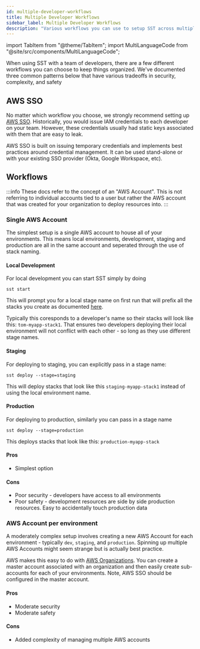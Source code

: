```yaml
---
id: multiple-developer-workflows
title: Multiple Developer Workflows
sidebar_label: Multiple Developer Workflows
description: "Various workflows you can use to setup SST across multiple developers on your team"
---
```


import TabItem from "@theme/TabItem";
import MultiLanguageCode from "@site/src/components/MultiLanguageCode";

When using SST with a team of developers, there are a few different workflows you can choose to keep things organized. We've documented three common patterns below that have various tradeoffs in security, complexity, and safety

## AWS SSO

No matter which workflow you choose, we strongly recommend setting up [AWS SSO](https://aws.amazon.com/blogs/security/how-to-create-and-manage-users-within-aws-sso/). Historically, you would issue IAM credentials to each developer on your team. However, these credentials usually had static keys associated with them that are easy to leak.

AWS SSO is built on issuing temporary credentials and implements best practices around credential management. It can be used stand-alone or with your existing SSO provider (Okta, Google Workspace, etc).


## Workflows

:::info
These docs refer to the concept of an "AWS Account". This is not referring to individual accounts tied to a user but rather the AWS account that was created for your organization to deploy resources into.
:::


### Single AWS Account


The simplest setup is a single AWS account to house all of your environments. This means local environments, development, staging and production are all in the same account and seperated through the use of stack naming.

#### Local Development
For local development you can start SST simply by doing
```
sst start
```

This will prompt you for a local stage name on first run that will prefix all the stacks you create as documented [here](/working-locally#local-environment).

Typically this coresponds to a developer's name so their stacks will look like this: `tom-myapp-stack1`. That ensures two developers deploying their local environment will not conflict with each other - so long as they use different stage names.

#### Staging
For deploying to staging, you can explicitly pass in a stage name:

```
sst deploy --stage=staging
```

This will deploy stacks that look like this `staging-myapp-stack1` instead of using the local environment name. 

#### Production
For deploying to production, similarly you can pass in a stage name
```
sst deploy --stage=production
```
This deploys stacks that look like this: `production-myapp-stack`

#### Pros
- Simplest option

#### Cons
- Poor security - developers have access to all environments
- Poor safety - development resources are side by side production resources. Easy to accidentally touch production data

### AWS Account per environment

A moderately complex setup involves creating a new AWS Account for each environment - typically `dev`, `staging`, and `production`. Spinning up multiple AWS Accounts might seem strange but is actually best practice.

AWS makes this easy to do with [AWS Organizations](https://aws.amazon.com/organizations/). You can create a master account associated with an organization and then easily create sub-accounts for each of your environments. Note, AWS SSO should be configured in the master account.

#### Pros
- Moderate security
- Moderate safety

#### Cons
- Added complexity of managing multiple AWS accounts
